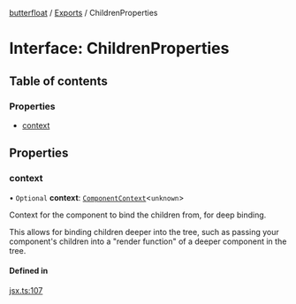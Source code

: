 [butterfloat](../README.md) / [Exports](../modules.md) / ChildrenProperties

# Interface: ChildrenProperties

## Table of contents

### Properties

- [context](ChildrenProperties.md#context)

## Properties

### context

• `Optional` **context**: [`ComponentContext`](ComponentContext.md)\<`unknown`\>

Context for the component to bind the children from, for deep binding.

This allows for binding children deeper into the tree, such as passing
your component's children into a "render function" of a deeper component
in the tree.

#### Defined in

[jsx.ts:107](https://github.com/WorldMaker/butterfloat/blob/37e9dd5/jsx.ts#L107)
